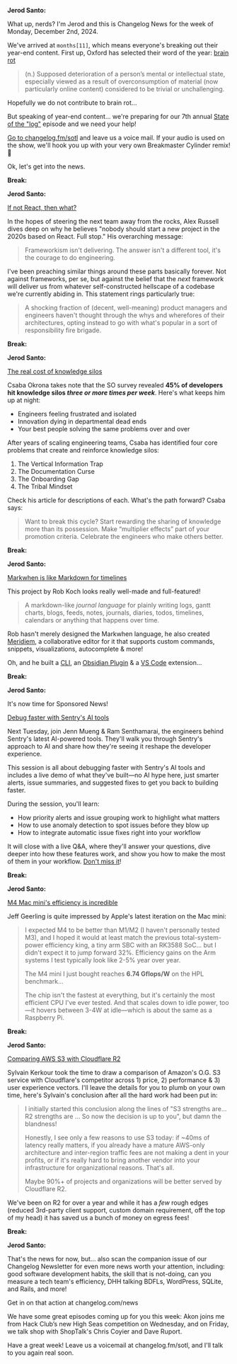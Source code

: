 **Jerod Santo:**

What up, nerds? I'm Jerod and this is Changelog News for the week of Monday, December 2nd, 2024.

We've arrived at `months[11]`, which means everyone's breaking out their year-end content. First up, Oxford has selected their word of the year: [brain rot](https://corp.oup.com/word-of-the-year)

> (n.) Supposed deterioration of a person’s mental or intellectual state, especially viewed as a result of overconsumption of material (now particularly online content) considered to be trivial or unchallenging.

Hopefully we do not contribute to brain rot...

But speaking of year-end content... we're preparing for our 7th annual [State of the "log"](http://changelog.com/topic/sotl) episode and we need your help!

[Go to changelog.fm/sotl](https://changelog.fm/sotl) and leave us a voice mail. If your audio is used on the show, we'll hook you up with your very own Breakmaster Cylinder remix! 🕺

Ok, let's get into the news.

**Break:**

**Jerod Santo:**

[If not React, then what?](https://infrequently.org/2024/11/if-not-react-then-what/)

In the hopes of steering the next team away from the rocks, Alex Russell dives deep on why he believes "nobody should start a new project in the 2020s based on React. Full stop." His overarching message:

> Frameworkism isn't delivering. The answer isn't a different tool, it's the courage to do engineering.

I've been preaching similar things around these parts basically forever. Not against frameworks, per se, but against the belief that the *next* framework will deliver us from whatever self-constructed hellscape of a codebase we're currently abiding in. This statement rings particularly true:

> A shocking fraction of (decent, well-meaning) product managers and engineers haven't thought through the whys and wherefores of their architectures, opting instead to go with what's popular in a sort of responsibility fire brigade.

**Break:**

**Jerod Santo:**

[The real cost of knowledge silos](https://leadership.garden/knowledge-silos/)

Csaba Okrona takes note that the SO survey revealed **45% of developers hit knowledge silos *three or more times per week***. Here's what keeps him up at night:

- Engineers feeling frustrated and isolated
- Innovation dying in departmental dead ends
- Your best people solving the same problems over and over

After years of scaling engineering teams, Csaba has identified four core problems that create and reinforce knowledge silos:

1. The Vertical Information Trap
2. The Documentation Curse
3. The Onboarding Gap
4. The Tribal Mindset

Check his article for descriptions of each. What's the path forward? Csaba says:

> Want to break this cycle? Start rewarding the sharing of knowledge more than its possession. Make “multiplier effects” part of your promotion criteria. Celebrate the engineers who make others better.

**Break:**

**Jerod Santo:**

[Markwhen is like Markdown for timelines](https://markwhen.com/)

This project by Rob Koch looks really well-made and full-featured!

> A markdown-like *journal language* for plainly writing logs, gantt charts, blogs, feeds, notes, journals, diaries, todos, timelines, calendars or anything that happens over time.

Rob hasn't merely designed the Markwhen language, he also created [Meridiem](https://meridiem.markwhen.com), a collaborative editor for it that supports custom commands, snippets, visualizations, autocomplete & more!

Oh, and he built a [CLI](https://github.com/mark-when/mw), an [Obsidian Plugin](https://github.com/mark-when/obsidian-plugin) & a [VS Code](https://github.com/mark-when/vscode) extension...

**Break:**

**Jerod Santo:**

It's now time for Sponsored News!

[Debug faster with Sentry's AI tools](https://sentry.io/resources/debug-faster-sentry-ai-live-demo/?utm_source=changelog&utm_medium=newsletter&utm_campaign=changelog-news)

Next Tuesday, join Jenn Mueng & Ram Senthamarai, the engineers behind Sentry's latest AI-powered tools. They'll walk you through Sentry's approach to AI and share how they're seeing it reshape the developer experience.

This session is all about debugging faster with Sentry's AI tools and includes a live demo of what they've built—no AI hype here, just smarter alerts, issue summaries, and suggested fixes to get you back to building faster.

During the session, you'll learn:

- How priority alerts and issue grouping work to highlight what matters
- How to use anomaly detection to spot issues before they blow up
- How to integrate automatic issue fixes right into your workflow

It will close with a live Q&A, where they'll answer your questions, dive deeper into how these features work, and show you how to make the most of them in your workflow. [Don't miss it](https://sentry.io/resources/debug-faster-sentry-ai-live-demo/?utm_source=changelog&utm_medium=newsletter&utm_campaign=changelog-news)!

**Break:**

**Jerod Santo:**

[M4 Mac mini's efficiency is incredible](https://www.jeffgeerling.com/blog/2024/m4-mac-minis-efficiency-incredible)

Jeff Geerling is quite impressed by Apple's latest iteration on the Mac mini:

> I expected M4 to be better than M1/M2 (I haven't personally tested M3), and I hoped it would at least match the previous total-system-power efficiency king, a tiny arm SBC with an RK3588 SoC... but I didn't expect it to jump forward 32%. Efficiency gains on the Arm systems I test typically look like 2-5% year over year.
>
> The M4 mini I just bought reaches **6.74 Gflops/W** on the HPL benchmark...
>
> The chip isn't the fastest at everything, but it's certainly the most efficient CPU I've ever tested. And that scales down to idle power, too—it hovers between 3-4W at idle—which is about the same as a Raspberry Pi.

**Break:**

**Jerod Santo:**

[Comparing AWS S3 with Cloudflare R2](https://kerkour.com/aws-s3-vs-cloudflare-r2-price-performance-user-experience)

Sylvain Kerkour took the time to draw a comparison of Amazon's O.G. S3 service with Cloudflare's competitor across 1) price, 2) performance & 3) user experience vectors. I'll leave the details for you to plumb on your own time, here's Sylvain's conclusion after all the hard work had been put in:

>  I initially started this conclusion along the lines of "S3 strengths are... R2 strengths are ... So now the decision is up to you", but damn the blandness!
>
> Honestly, I see only a few reasons to use S3 today: if ~40ms of latency really matters, if you already have a mature AWS-only architecture and inter-region traffic fees are not making a dent in your profits, or if it's really hard to bring another vendor into your infrastructure for organizational reasons. That's all.
>
> Maybe 90%+ of projects and organizations will be better served by Cloudflare R2.

We've been on R2 for over a year and while it has a *few* rough edges (reduced 3rd-party client support, custom domain requirement, off the top of my head) it has saved us a bunch of money on egress fees!

**Break:**

**Jerod Santo:**

That's the news for now, but... also scan the companion issue of our Changelog Newsletter for even more news worth your attention, including: good software development habits, the skill that is not-doing, can you measure a tech team's efficiency, DHH talking BDFLs, WordPress, SQLite, and Rails, and more!

Get in on that action at changelog.com/news

We have some great episodes coming up for you this week: Akon joins me from Hack Club’s new High Seas competition on Wednesday, and on Friday, we talk shop with ShopTalk's Chris Coyier and Dave Ruport.

Have a great week! Leave us a voicemail at changelog.fm/sotl, and I'll talk to you again real soon.

